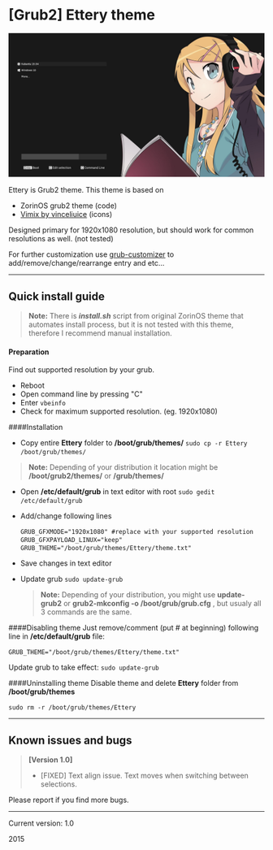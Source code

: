 [Grub2] Ettery theme
===========

![Ettery preview](EtteryPreview.png?raw=true "Preview of theme")

Ettery is Grub2 theme. This theme is based on
	
 - ZorinOS grub2 theme (code)
 - [Vimix by vinceliuice](http://vinceliuice.deviantart.com/art/Grub-themes-vimix-0-1-532580485) (icons)

Designed primary for 1920x1080 resolution, but should work for common resolutions as well. (not tested)

For further customization use [grub-customizer](https://launchpad.net/grub-customizer) to add/remove/change/rearrange entry and etc... 

-------------------------

Quick install guide
----------------------

> **Note:**
> There is ***install.sh*** script from original ZorinOS theme that automates install process, but it is not tested with this theme, therefore I recommend manual installation.

#### Preparation
Find out supported resolution by your grub. 

 * Reboot
 * Open command line by pressing "C"
 * Enter `vbeinfo`
 * Check for maximum supported resolution. (eg. 1920x1080)

####Installation

 - Copy entire **Ettery** folder to **/boot/grub/themes/**
		`sudo cp -r Ettery /boot/grub/themes/`

> **Note:**
> Depending of your distribution it location might be **/boot/grub2/themes/** or **/grub/themes/**

 - Open **/etc/default/grub** in text editor with root
		`sudo gedit /etc/default/grub`
 - Add/change following lines 
	```
	GRUB_GFXMODE="1920x1080" #replace with your supported resolution
	GRUB_GFXPAYLOAD_LINUX="keep"
	GRUB_THEME="/boot/grub/themes/Ettery/theme.txt"
	```
		
 - Save changes in text editor
 - Update grub
    `sudo update-grub`
    
    > **Note:**
    > Depending of your distribution, you might use **update-grub2** or **grub2-mkconfig -o /boot/grub/grub.cfg** , but usualy all 3 commands are the same.


####Disabling theme
Just remove/comment (put # at beginning) following line in **/etc/default/grub** file:

    GRUB_THEME="/boot/grub/themes/Ettery/theme.txt"
Update grub to take effect:  `sudo update-grub`

####Uninstalling theme
Disable theme and delete **Ettery** folder from **/boot/grub/themes**
		

    sudo rm -r /boot/grub/themes/Ettery

-------------------------

Known issues and bugs
----------------------------
>**[Version 1.0]**
>
>- [FIXED] Text align issue. Text moves when switching between selections.

Please report if you find more bugs.

---------------------------
Current version: 1.0

2015

